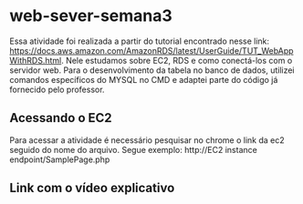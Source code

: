 # web-sever-semana3
Essa atividade foi realizada a partir do tutorial encontrado nesse link: https://docs.aws.amazon.com/AmazonRDS/latest/UserGuide/TUT_WebAppWithRDS.html. Nele estudamos sobre EC2, RDS e como conectá-los com o servidor web. Para o desenvolvimento da tabela no banco de dados, utilizei comandos específicos do MYSQL no CMD e adaptei parte do código já fornecido pelo professor.

## Acessando o EC2
Para acessar a atividade é necessário pesquisar no chrome o link da ec2 seguido do nome do arquivo. Segue exemplo:
http://EC2 instance endpoint/SamplePage.php

## Link com o vídeo explicativo

